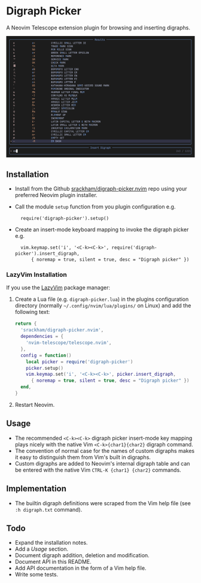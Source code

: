 # Digraph Picker

A Neovim Telescope extension plugin for browsing and inserting digraphs.

![Screenshot](screenshot-1.png)

## Installation

- Install from the Github [srackham/digraph-picker.nvim](https://github.com/srackham/digraph-picker.nvim) repo using your preferred Neovim plugin installer.
- Call the module `setup` function from you plugin configuration e.g.

        require('digraph-picker').setup()

- Create an insert-mode keyboard mapping to invoke the digraph picker e.g.

        vim.keymap.set('i', '<C-k><C-k>', require('digraph-picker').insert_digraph,
            { noremap = true, silent = true, desc = "Digraph picker" })

### LazyVim Installation
If you use the [LazyVim](https://www.lazyvim.org/) package manager:

1. Create a Lua file (e.g. `digraph-picker.lua`) in the plugins configuration directory (normally `~/.config/nvim/lua/plugins/` on Linux) and add the following text:
   ```lua
   return {
     'srackham/digraph-picker.nvim',
     dependencies = {
       'nvim-telescope/telescope.nvim',
     },
     config = function()
       local picker = require('digraph-picker')
       picker.setup()
       vim.keymap.set('i', '<C-k><C-k>', picker.insert_digraph,
         { noremap = true, silent = true, desc = "Digraph picker" })
     end,
   }
   ```
2. Restart Neovim.

## Usage

- The recommended `<C-k><C-k>` digraph picker insert-mode key mapping plays nicely with the native Vim `<C-k>{char1}{char2}` digraph command.
- The convention of normal case for the names of custom digraphs makes it easy to distinguish them from Vim's built in digraphs.
- Custom digraphs are added to Neovim's internal digraph table and can be entered with the native Vim `CTRL-K {char1} {char2}` commands.

## Implementation

- The builtin digraph definitions were scraped from the Vim help file (see `:h digraph.txt` command).

## Todo

- Expand the installation notes.
- Add a _Usage_ section.
- Document digraph addition, deletion and modification.
- Document API in this README.
- Add API documentation in the form of a Vim help file.
- Write some tests.
